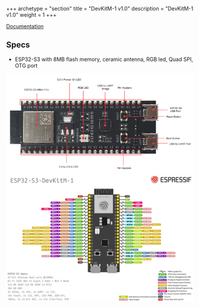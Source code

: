 +++
archetype = "section"
title = "DevKitM-1 v1.0"
description =  "DevKitM-1 v1.0"
weight = 1
+++

[Documentation](https://docs.espressif.com/projects/esp-idf/en/latest/esp32s3/hw-reference/esp32s3/user-guide-devkitm-1.html#)

## Specs
* ESP32-S3 with 8MB flash memory, ceramic antenna, RGB led, Quad SPI, OTG port


![image](front.png?width=400px)
![image](pinout.jpg?width=400px)
